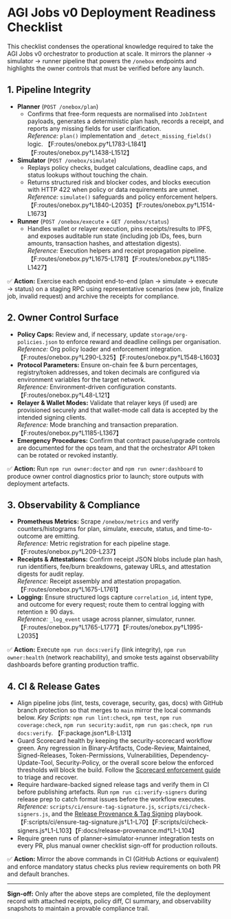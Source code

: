 # AGI Jobs v0 Deployment Readiness Checklist

This checklist condenses the operational knowledge required to take the AGI Jobs v0 orchestrator to production at scale. It mirrors the planner → simulator → runner pipeline that powers the `/onebox` endpoints and highlights the owner controls that must be verified before any launch.

## 1. Pipeline Integrity

- **Planner** (`POST /onebox/plan`)
  - Confirms that free-form requests are normalised into `JobIntent` payloads, generates a deterministic plan hash, records a receipt, and reports any missing fields for user clarification.  
    _Reference:_ `plan()` implementation and `_detect_missing_fields()` logic. 【F:routes/onebox.py†L1783-L1841】【F:routes/onebox.py†L1438-L1512】
- **Simulator** (`POST /onebox/simulate`)
  - Replays policy checks, budget calculations, deadline caps, and status lookups without touching the chain.  
  - Returns structured risk and blocker codes, and blocks execution with HTTP 422 when policy or data requirements are unmet.  
    _Reference:_ `simulate()` safeguards and policy enforcement helpers. 【F:routes/onebox.py†L1840-L2035】【F:routes/onebox.py†L1514-L1673】
- **Runner** (`POST /onebox/execute` + `GET /onebox/status`)
  - Handles wallet or relayer execution, pins receipts/results to IPFS, and exposes auditable run state (including job IDs, fees, burn amounts, transaction hashes, and attestation digests).  
    _Reference:_ Execution helpers and receipt propagation pipeline. 【F:routes/onebox.py†L1675-L1781】【F:routes/onebox.py†L1185-L1427】

✅ **Action:** Exercise each endpoint end-to-end (plan → simulate → execute → status) on a staging RPC using representative scenarios (new job, finalize job, invalid request) and archive the receipts for compliance.

## 2. Owner Control Surface

- **Policy Caps:** Review and, if necessary, update `storage/org-policies.json` to enforce reward and deadline ceilings per organisation.  
  _Reference:_ Org policy loader and enforcement integration. 【F:routes/onebox.py†L290-L325】【F:routes/onebox.py†L1548-L1603】
- **Protocol Parameters:** Ensure on-chain fee & burn percentages, registry/token addresses, and token decimals are configured via environment variables for the target network.  
  _Reference:_ Environment-driven configuration constants. 【F:routes/onebox.py†L48-L121】
- **Relayer & Wallet Modes:** Validate that relayer keys (if used) are provisioned securely and that wallet-mode call data is accepted by the intended signing clients.  
  _Reference:_ Mode branching and transaction preparation. 【F:routes/onebox.py†L1185-L1367】
- **Emergency Procedures:** Confirm that contract pause/upgrade controls are documented for the ops team, and that the orchestrator API token can be rotated or revoked instantly.

✅ **Action:** Run `npm run owner:doctor` and `npm run owner:dashboard` to produce owner control diagnostics prior to launch; store outputs with deployment artefacts.

## 3. Observability & Compliance

- **Prometheus Metrics:** Scrape `/onebox/metrics` and verify counters/histograms for plan, simulate, execute, status, and time-to-outcome are emitting.  
  _Reference:_ Metric registration for each pipeline stage. 【F:routes/onebox.py†L209-L237】
- **Receipts & Attestations:** Confirm receipt JSON blobs include plan hash, run identifiers, fee/burn breakdowns, gateway URLs, and attestation digests for audit replay.  
  _Reference:_ Receipt assembly and attestation propagation. 【F:routes/onebox.py†L1675-L1761】
- **Logging:** Ensure structured logs capture `correlation_id`, intent type, and outcome for every request; route them to central logging with retention ≥ 90 days.  
  _Reference:_ `_log_event` usage across planner, simulator, runner. 【F:routes/onebox.py†L1765-L1777】【F:routes/onebox.py†L1995-L2035】

✅ **Action:** Execute `npm run docs:verify` (link integrity), `npm run owner:health` (network reachability), and smoke tests against observability dashboards before granting production traffic.

## 4. CI & Release Gates

- Align pipeline jobs (lint, tests, coverage, security, gas, docs) with GitHub branch protection so that merges to `main` mirror the local commands below.
  _Key Scripts:_ `npm run lint:check`, `npm test`, `npm run coverage:check`, `npm run security:audit`, `npm run gas:check`, `npm run docs:verify`. 【F:package.json†L8-L131】
- Guard Scorecard health by keeping the security-scorecard workflow green. Any regression in Binary-Artifacts, Code-Review, Maintained, Signed-Releases, Token-Permissions, Vulnerabilities, Dependency-Update-Tool, Security-Policy, or the overall score below the enforced thresholds will block the build. Follow the [Scorecard enforcement guide](security/scorecard.md) to triage and recover.
- Require hardware-backed signed release tags and verify them in CI before publishing artefacts. Run
   `npm run ci:verify-signers` during release prep to catch format issues before the workflow executes.
   _Reference:_ `scripts/ci/ensure-tag-signature.js`, `scripts/ci/check-signers.js`, and the [Release Provenance & Tag Signing](release-provenance.md) playbook. 【F:scripts/ci/ensure-tag-signature.js†L1-L70】【F:scripts/ci/check-signers.js†L1-L103】【F:docs/release-provenance.md†L1-L104】
- Require green runs of planner→simulator→runner integration tests on every PR, plus manual owner checklist sign-off for production rollouts.

✅ **Action:** Mirror the above commands in CI (GitHub Actions or equivalent) and enforce mandatory status checks plus review requirements on both PR and default branches.

---
**Sign-off:** Only after the above steps are completed, file the deployment record with attached receipts, policy diff, CI summary, and observability snapshots to maintain a provable compliance trail.
